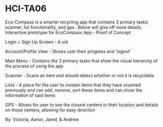 # HCI-TA06
Eco-Compass is a smarter recycling app that contains 3 primary tasks: scanner, list functionailty, and gps .
Below will give off more details.
Interactive prototype for EcoCompass App - Proof of Concept

Login + Sign Up Screen - A vid

Account/Profile View - Shows user their progress and 'logout'

Main Menu - Contains the 3 primary tasks that show the visual hierarchy of the process of using the app

Scanner - Scans an item and should detect whether or not it is recyclable.

Lists - A place for the user to contain items that they have scanned previously and can add, remove, sort these items and can show the information of said items

GPS - Allows for user to see the closest centers to their location and details on those centers, allowing for easy direction

By:
Victoria, Aaron, Jared, & Andrew

